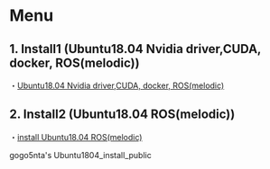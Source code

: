 # Menu
## 1. Install1 (Ubuntu18.04 Nvidia driver,CUDA, docker, ROS(melodic)) 
・[Ubuntu18.04 Nvidia driver,CUDA, docker, ROS(melodic)](https://github.com/gogo5nta/Ubuntu1804_install_public/tree/main/install1)

## 2. Install2  (Ubuntu18.04 ROS(melodic))
・[install Ubuntu18.04 ROS(melodic)](https://github.com/gogo5nta/Ubuntu1804_install_public/tree/main/install2)

gogo5nta's Ubuntu1804_install_public

